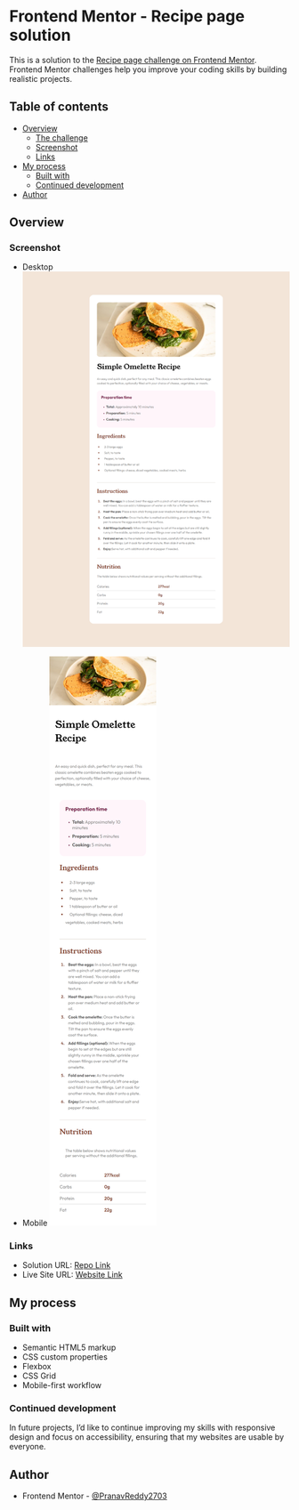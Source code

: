 # Frontend Mentor - Recipe page solution

This is a solution to the [Recipe page challenge on Frontend Mentor](https://www.frontendmentor.io/challenges/recipe-page-KiTsR8QQKm). Frontend Mentor challenges help you improve your coding skills by building realistic projects. 

## Table of contents

- [Overview](#overview)
  - [The challenge](#the-challenge)
  - [Screenshot](#screenshot)
  - [Links](#links)
- [My process](#my-process)
  - [Built with](#built-with)
  - [Continued development](#continued-development)
- [Author](#author)
## Overview

### Screenshot
- Desktop
  ![](./screenshot_desktop.png)

- Mobile
  ![](./screenshot_mobile.png)

### Links

- Solution URL: [Repo Link](https://github.com/PranavReddy2703/recipe-page.git)
- Live Site URL: [Website Link](https://pranavreddy2703.github.io/recipe-page/)

## My process

### Built with

- Semantic HTML5 markup
- CSS custom properties
- Flexbox
- CSS Grid
- Mobile-first workflow

### Continued development

In future projects, I’d like to continue improving my skills with responsive design and focus on accessibility, ensuring that my websites are usable by everyone.

## Author

- Frontend Mentor - [@PranavReddy2703](https://www.frontendmentor.io/profile/PranavReddy2703)

